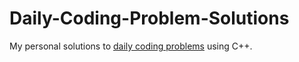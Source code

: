 # Daily-Coding-Problem-Solutions
My personal solutions to [daily coding problems](https://www.dailycodingproblem.com) using C++.
